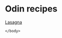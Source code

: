 <!DOCTYPE html>
<html lang = "en">
    <head>
        <meta charset = "UTF-8">
</head>
    <title>My first project web page </title>
    <body>
        <h1>Odin recipes</h1>
        <a href="recipes/lasagna.html">Lasagna</a>
        
    </body>
</html>
